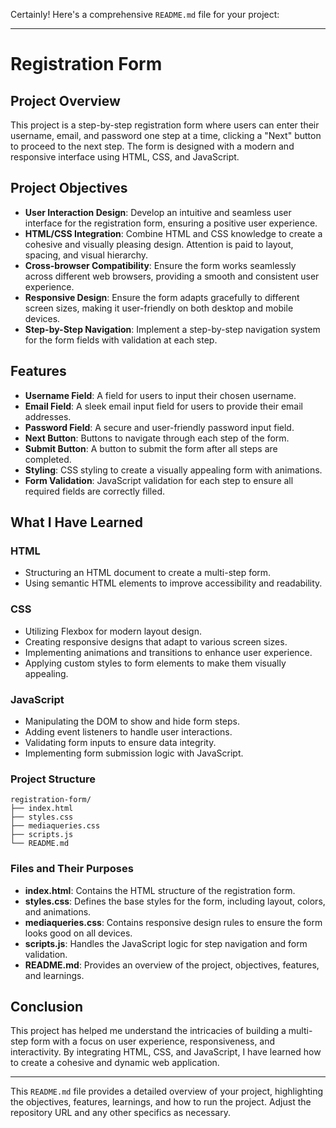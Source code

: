 Certainly! Here's a comprehensive `README.md` file for your project:

---

# Registration Form

## Project Overview

This project is a step-by-step registration form where users can enter their username, email, and password one step at a time, clicking a "Next" button to proceed to the next step. The form is designed with a modern and responsive interface using HTML, CSS, and JavaScript.

## Project Objectives

- **User Interaction Design**: Develop an intuitive and seamless user interface for the registration form, ensuring a positive user experience.
- **HTML/CSS Integration**: Combine HTML and CSS knowledge to create a cohesive and visually pleasing design. Attention is paid to layout, spacing, and visual hierarchy.
- **Cross-browser Compatibility**: Ensure the form works seamlessly across different web browsers, providing a smooth and consistent user experience.
- **Responsive Design**: Ensure the form adapts gracefully to different screen sizes, making it user-friendly on both desktop and mobile devices.
- **Step-by-Step Navigation**: Implement a step-by-step navigation system for the form fields with validation at each step.

## Features

- **Username Field**: A field for users to input their chosen username.
- **Email Field**: A sleek email input field for users to provide their email addresses.
- **Password Field**: A secure and user-friendly password input field.
- **Next Button**: Buttons to navigate through each step of the form.
- **Submit Button**: A button to submit the form after all steps are completed.
- **Styling**: CSS styling to create a visually appealing form with animations.
- **Form Validation**: JavaScript validation for each step to ensure all required fields are correctly filled.

## What I Have Learned

### HTML

- Structuring an HTML document to create a multi-step form.
- Using semantic HTML elements to improve accessibility and readability.

### CSS

- Utilizing Flexbox for modern layout design.
- Creating responsive designs that adapt to various screen sizes.
- Implementing animations and transitions to enhance user experience.
- Applying custom styles to form elements to make them visually appealing.

### JavaScript

- Manipulating the DOM to show and hide form steps.
- Adding event listeners to handle user interactions.
- Validating form inputs to ensure data integrity.
- Implementing form submission logic with JavaScript.

### Project Structure

```
registration-form/
├── index.html
├── styles.css
├── mediaqueries.css
├── scripts.js
└── README.md
```

### Files and Their Purposes

- **index.html**: Contains the HTML structure of the registration form.
- **styles.css**: Defines the base styles for the form, including layout, colors, and animations.
- **mediaqueries.css**: Contains responsive design rules to ensure the form looks good on all devices.
- **scripts.js**: Handles the JavaScript logic for step navigation and form validation.
- **README.md**: Provides an overview of the project, objectives, features, and learnings.

## Conclusion

This project has helped me understand the intricacies of building a multi-step form with a focus on user experience, responsiveness, and interactivity. By integrating HTML, CSS, and JavaScript, I have learned how to create a cohesive and dynamic web application.

---

This `README.md` file provides a detailed overview of your project, highlighting the objectives, features, learnings, and how to run the project. Adjust the repository URL and any other specifics as necessary.
